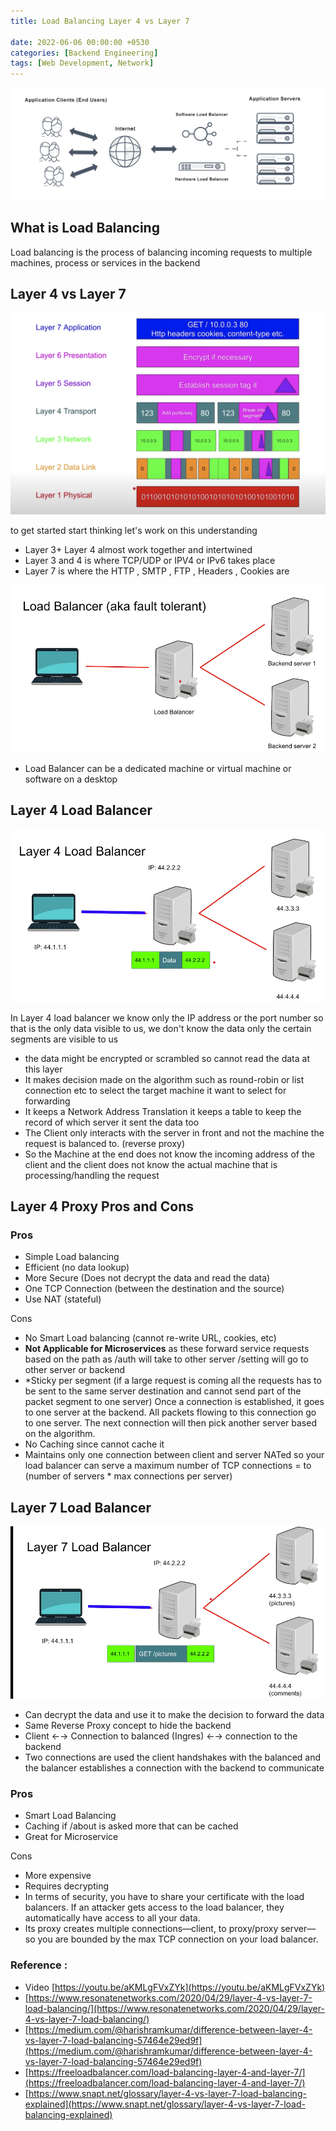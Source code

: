 ```yaml
---
title: Load Balancing Layer 4 vs Layer 7

date: 2022-06-06 00:00:00 +0530
categories: [Backend Engineering]
tags: [Web Development, Network]
---
```



![harshityadav95](https://raw.githubusercontent.com/harshityadav95/staticfiles/main/Load%20Balancing%20Layer%204%20vs%20Layer%207/Untitled.png)

## What is Load Balancing

Load balancing is the process of balancing incoming requests to multiple machines, process or services in the backend 

## Layer 4 vs Layer 7

![harshityadav95](https://raw.githubusercontent.com/harshityadav95/staticfiles/main/Load%20Balancing%20Layer%204%20vs%20Layer%207/Untitled%201.png)

to get started start thinking let's work on this understanding

- Layer 3+ Layer 4 almost work together and intertwined
- Layer 3 and 4 is where TCP/UDP or IPV4 or IPv6 takes place
- Layer 7 is where the HTTP , SMTP , FTP , Headers , Cookies are

![harshityadav95](https://raw.githubusercontent.com/harshityadav95/staticfiles/main/Load%20Balancing%20Layer%204%20vs%20Layer%207/Untitled%202.png)

- Load Balancer can be a dedicated machine or virtual machine or software  on a desktop

## Layer 4 Load Balancer

![harshityadav95](https://raw.githubusercontent.com/harshityadav95/staticfiles/main/Load%20Balancing%20Layer%204%20vs%20Layer%207/Untitled%203.png)

In Layer 4 load balancer we know only the IP address or the port number so that is the only data visible to us, we don't know the data only the certain segments are visible to us

- the data might be encrypted or scrambled so cannot read the data at this layer
- It makes decision made on the algorithm such as round-robin or list connection etc to select the target machine it want to select for forwarding
- It keeps a Network Address Translation it keeps a table to keep the record of which server it sent the data too
- The Client only interacts with the server in front and not the machine the request is balanced to. (reverse proxy)
- So the Machine at the end does not know the incoming address of the client and the client does not know the actual machine that is processing/handling the  request

## Layer 4 Proxy Pros and Cons

### Pros

- Simple Load balancing
- Efficient (no data lookup)
- More Secure (Does not decrypt the data and read the data)
- One TCP Connection (between the destination and the source)
- Use NAT (stateful)

Cons

- No Smart Load balancing (cannot re-write URL, cookies, etc)
- **Not Applicable for Microservices** as these forward service requests based on the path as /auth will take to other server /setting will go to other server or backend
- *Sticky per segment (if a large request is coming all the requests has to be sent to the same server destination and cannot send part of the packet segment to one server) Once a connection is established, it goes to one server at the backend. All packets flowing to this connection go to one server. The next connection will then pick another server based on the algorithm.
- No Caching since cannot cache it
- Maintains only one connection between client and server NATed so your load balancer can serve a maximum number of TCP connections = to (number of servers * max connections per server)

## Layer 7 Load Balancer

![harshityadav95](https://raw.githubusercontent.com/harshityadav95/staticfiles/main/Load%20Balancing%20Layer%204%20vs%20Layer%207/Untitled%204.png)

- Can decrypt the data and use it to make the decision to forward the data
- Same Reverse Proxy concept to hide the backend
- Client ←→ Connection to balanced (Ingres) ←→ connection to the backend
- Two connections are used the client handshakes with the balanced and the balancer establishes a connection with the backend to communicate

### Pros

- Smart Load Balancing
- Caching if /about is asked more that can be cached
- Great for Microservice

Cons

- More expensive
- Requires decrypting
- In terms of security, you have to share your certificate with the load balancers. If an attacker gets access to the load balancer, they automatically have access to all your data.
- Its proxy creates multiple connections—client, to proxy/proxy server—so you are bounded by the max TCP connection on your load balancer.


### Reference :

- Video [https://youtu.be/aKMLgFVxZYk](https://youtu.be/aKMLgFVxZYk)
- [https://www.resonatenetworks.com/2020/04/29/layer-4-vs-layer-7-load-balancing/](https://www.resonatenetworks.com/2020/04/29/layer-4-vs-layer-7-load-balancing/)
- [https://medium.com/@harishramkumar/difference-between-layer-4-vs-layer-7-load-balancing-57464e29ed9f](https://medium.com/@harishramkumar/difference-between-layer-4-vs-layer-7-load-balancing-57464e29ed9f)
- [https://freeloadbalancer.com/load-balancing-layer-4-and-layer-7/](https://freeloadbalancer.com/load-balancing-layer-4-and-layer-7/)
- [https://www.snapt.net/glossary/layer-4-vs-layer-7-load-balancing-explained](https://www.snapt.net/glossary/layer-4-vs-layer-7-load-balancing-explained)

